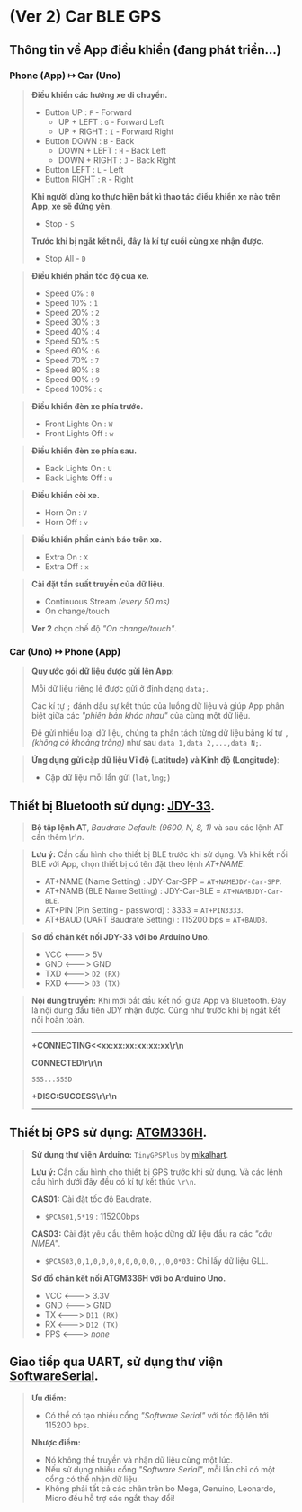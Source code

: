 # (Ver 2) Car BLE GPS

## Thông tin về App điều khiển (đang phát triển...)

### Phone (App) ↦ Car (Uno)

> **Điều khiển các hướng xe di chuyển.**
> - Button UP : `F` - Forward
>   - UP + LEFT : `G` - Forward Left
>   - UP + RIGHT : `I` - Forward Right
> - Button DOWN : `B` - Back
>   - DOWN + LEFT : `H` - Back Left
>   - DOWN + RIGHT : `J` - Back Right
> - Button LEFT : `L` - Left
> - Button RIGHT : `R` - Right
>
> **Khi người dùng ko thực hiện bất kì thao tác điều khiển xe nào trên App, xe sẽ đứng yên.**
> - Stop - `S`
>
> **Trước khi bị ngắt kết nối, đây là kí tự cuối cùng xe nhận được.**
> - Stop All - `D`

> **Điều khiển phần tốc độ của xe.**
> - Speed 0% : `0`
> - Speed 10% : `1`
> - Speed 20% : `2`
> - Speed 30% : `3`
> - Speed 40% : `4`
> - Speed 50% : `5`
> - Speed 60% : `6`
> - Speed 70% : `7`
> - Speed 80% : `8`
> - Speed 90% : `9`
> - Speed 100% : `q`

> **Điều khiển đèn xe phía trước.**
> - Front Lights On : `W`
> - Front Lights Off : `w`

> **Điều khiển đèn xe phía sau.**
> - Back Lights On : `U`
> - Back Lights Off : `u`

> **Điều khiển còi xe.**
> - Horn On : `V`
> - Horn Off : `v`

> **Điều khiển phần cảnh báo trên xe.**
> - Extra On : `X`
> - Extra Off : `x`

> **Cài đặt tần suất truyền của dữ liệu.**
> - Continuous Stream *(every 50 ms)*
> - On change/touch
>
> **Ver 2** chọn chế độ *"On change/touch"*.

### Car (Uno) ↦ Phone (App)

> **Quy ước gói dữ liệu được gửi lên App:**
>
> Mỗi dữ liệu riêng lẻ được gửi ở định dạng `data;`.
>
> Các kí tự `;` đánh dấu sự kết thúc của luồng dữ liệu và giúp App phân biệt giữa các *"phiên bản khác nhau"* của cùng một dữ liệu.
>
> Để gửi nhiều loại dữ liệu, chúng ta phân tách từng dữ liệu bằng kí tự `,` *(không có khoảng trắng)* như sau `data_1,data_2,...,data_N;`.

> **Ứng dụng gửi cặp dữ liệu Vĩ độ (Latitude) và Kinh độ (Longitude)**:
> - Cặp dữ liệu mỗi lần gửi (`lat,lng;`)

## Thiết bị Bluetooth sử dụng: [JDY-33](https://hshop.vn/products/mach-thu-phat-bluetooth-dual-mode-3-0-spp-ble-4-2-jdy-33-hc-05-hc-06-compatible).

> **Bộ tập lệnh AT**, *Baudrate Default: (9600, N, 8, 1)* và sau các lệnh AT cần thêm *\r\n*.

> **Lưu ý:** Cần cấu hình cho thiết bị BLE trước khi sử dụng. Và khi kết nối BLE với App, chọn thiết bị có tên đặt theo lệnh *AT+NAME*.
> - AT+NAME (Name Setting) : JDY-Car-SPP = `AT+NAMEJDY-Car-SPP`.
> - AT+NAMB (BLE Name Setting) : JDY-Car-BLE = `AT+NAMBJDY-Car-BLE`.
> - AT+PIN (Pin Setting - password) : 3333 = `AT+PIN3333`.
> - AT+BAUD (UART Baudrate Setting) : 115200 bps = `AT+BAUD8`.

> **Sơ đồ chân kết nối JDY-33 với bo Arduino Uno.**
> - VCC <---> 5V
> - GND <---> GND
> - TXD <---> `D2 (RX)`
> - RXD <---> `D3 (TX)`

> **Nội dung truyền:** Khi mới bắt đầu kết nối giữa App và Bluetooth. Đây là nội dung đầu tiên JDY nhận được. Cũng như trước khi bị ngắt kết nối hoàn toàn.
>
> ---
>
> **+CONNECTING<<xx:xx:xx:xx:xx:xx\r\n**
>
> **CONNECTED\r\r\n**
>
> `SSS...SSSD`
>
> **+DISC:SUCCESS\r\r\n**
>
> ---

## Thiết bị GPS sử dụng: [ATGM336H](https://hshop.vn/products/mach-gps-bds-atgm336h).

> **Sử dụng thư viện Arduino:** `TinyGPSPlus` by [mikalhart](https://github.com/mikalhart/TinyGPSPlus).
>
> **Lưu ý:** Cần cấu hình cho thiết bị GPS trước khi sử dụng. Và các lệnh cấu hình dưới đây đều có kí tự kết thúc `\r\n`.
>
> **CAS01:** Cài đặt tốc độ Baudrate.
> - `$PCAS01,5*19` : 115200bps
>
> **CAS03:** Cài đặt yêu cầu thêm hoặc dừng dữ liệu đầu ra các *"câu NMEA"*.
> - `$PCAS03,0,1,0,0,0,0,0,0,0,0,,,0,0*03` : Chỉ lấy dữ liệu GLL.
>
> **Sơ đồ chân kết nối ATGM336H với bo Arduino Uno.**
> - VCC <---> 3.3V
> - GND <---> GND
> - TX <---> `D11 (RX)`
> - RX <---> `D12 (TX)`
> - PPS <---> *none*

## Giao tiếp qua UART, sử dụng thư viện [SoftwareSerial](https://docs.arduino.cc/learn/built-in-libraries/software-serial).

> **Ưu điểm:**
> - Có thể có tạo nhiều cổng *"Software Serial"* với tốc độ lên tới 115200 bps.
>
> **Nhược điểm:**
> - Nó không thể truyền và nhận dữ liệu cùng một lúc.
> - Nếu sử dụng nhiều cổng *"Software Serial"*, mỗi lần chỉ có một cổng có thể nhận dữ liệu.
> - Không phải tất cả các chân trên bo Mega, Genuino, Leonardo, Micro đều hỗ trợ các ngắt thay đổi!